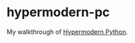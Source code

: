 # hypermodern-pc
My walkthrough of [Hypermodern Python](https://cjolowicz.github.io/posts/hypermodern-python-01-setup/).
